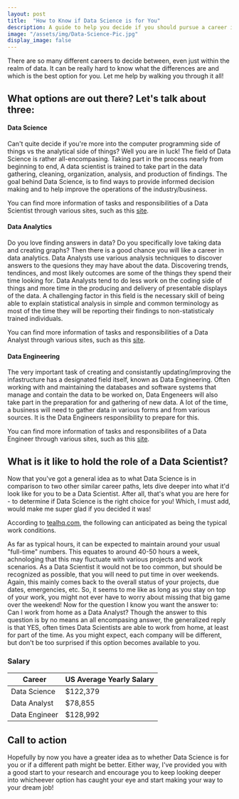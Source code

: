 ```yaml
---
layout: post
title:  "How to Know if Data Science is for You"
description: A guide to help you decide if you should pursue a career in Data Science
image: "/assets/img/Data-Science-Pic.jpg"
display_image: false
---
```


<p class="intro"><span class="dropcap">T</span>here are so many different careers to decide between, even just within the realm of data. It can be really hard to know what the differences are and which is the best option for you. Let me help by walking you through it all!</p>

## What options are out there? Let's talk about three:

#### Data Science
Can't quite decide if you're more into the computer programming side of things vs the analytical side of things? Well you are in luck! The field of Data Science is rather all-encompasing. Taking part in the process nearly from beginning to end, A data scientist is trained to take part in the data gathering, cleaning, organization, analysis, and production of findings. 
The goal behind Data Science, is to find ways to provide informed decision making and to help improve the operations of the industry/business. 

You can find more information of tasks and responsibilities of a Data Scientist through various sites, such as this [site](https://www.indeed.com/hire/job-description/data-scientist?gad_source=1&gclid=Cj0KCQjwpP63BhDYARIsAOQkATbJujt1bTXlg-VSpVQhkq4dewqyCt-5mT_inCg0ditMq_IqNJn-cMUaAnBnEALw_wcB&aceid=&gclsrc=aw.ds).

#### Data Analytics
Do you love finding answers in data? Do you specifically love taking data and creating graphs? Then there is a good chance you will like a career in data analytics. 
Data Analysts use various analysis techniques to discover answers to the quesions they may have about the data. Discovering trends, tendinces, and most likely outcomes are some of the things they spend their time looking for.
Data Analysts tend to do less work on the coding side of things and more time in the producing and delivery of presentable displays of the data. A challenging factor in this field is the necessary skill of being able to explain statistical analysis in simple and common terminology as most of the time they will be reporting their findings to non-statisticaly trained individuals. 

You can find more information of tasks and responsibilities of a Data Analyst through various sites, such as this [site](https://ro.indeed.com/hire/job-description/data-analyst?gad_source=1&gclid=Cj0KCQjwpP63BhDYARIsAOQkATYwapaMFrpFYFF3uuFDG7vMkfCwvXI6zHPe71MaUOTDWEQyxZuku1MaAm0fEALw_wcB&hl=en&aceid=&co=GB&gclsrc=aw.ds).

#### Data Engineering
The very important task of creating and consistantly updating/improving the infastructure has a designated field itself, known as Data Engineering. Often working with and maintaining the databases and software systems that manage and contain the data to be worked on, Data Engeneers will also take part in the preparation for and gathering of new data. A lot of the time, a business will need to gather data in various forms and from various sources. It is the Data Engineers responsibility to prepare for this. 

You can find more information of tasks and responsibilites of a Data Engineer through various sites, such as this [site](https://www.indeed.com/hire/job-description/data-engineer?gad_source=1&gclid=Cj0KCQjwpP63BhDYARIsAOQkATasjPkze2nqZhNv0ESCsp2M8ZBgEAMMT6fu9g80-xuKdXvv29LnrWYaAtJ-EALw_wcB&hl=en&aceid=&co=US&gclsrc=aw.ds). 

## What is it like to hold the role of a Data Scientist?
Now that you've got a general idea as to what Data Science is in comparison to two other similar career paths, lets dive deeper into what it'd look like for you to be a Data Scientist. After all, that's what you are here for - to determine if Data Science is the right choice for you! Which, I must add, would make me super glad if you decided it was!

According to [tealhq.com](https://www.tealhq.com/work-life-balance/data-scientist), the following can anticipated as being the typical work conditions.

As far as typical hours, it can be expected to maintain around your usual "full-time" numbers. This equates to around 40-50 hours a week, achnologing that this may fluctuate with various projects and work scenarios. As a Data Scientist it would not be too common, but should be recognized as possible, that you will need to put time in over weekends. Again, this mainly comes back to the overall status of your projects, due dates, emergencies, etc. So, it seems to me like as long as you stay on top of your work, you might not ever have to worry about missing that big game over the weekend! 
Now for the question I know you want the answer to: Can I work from home as a Data Analyst? Though the answer to this question is by no means an all encompasing answer, the generalized reply is that YES, often times Data Scientists are able to work from home, at least for part of the time. As you might expect, each company will be different, but don't be too surprised if this option becomes available to you. 


### Salary

| Career         | US Average Yearly Salary |
| -----------    | -----------              |
| Data Science   | $122,379                 |
| Data Analyst   | $78,855                  |
| Data Engineer  | $128,992                 |


## Call to action
Hopefully by now you have a greater idea as to whether Data Science is for you or if a different path might be better. Either way, I've provided you with a good start to your research and encourage you to keep looking deeper into whicheever option has caught your eye and start making your way to your dream job!